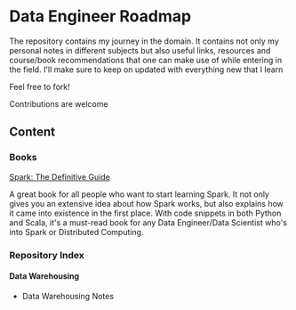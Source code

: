 # Data Engineer Roadmap

The repository contains my journey in the domain. It contains not only my personal notes in different subjects but also useful links, resources and course/book recommendations that one can make use of while entering in the field. I'll make sure to keep on updated with everything new that I learn

Feel free to fork!

Contributions are welcome

## Content

### Books

[Spark: The Definitive Guide](https://www.amazon.com/Spark-Definitive-Guide-Processing-Simple/dp/1491912219/ref=sr_1_1?dchild=1&keywords=spark+the+definitive+guide&qid=1631202101&sr=8-1)

A great book for all people who want to start learning Spark. It not only gives you an extensive idea about how Spark works, but also explains how it came into existence in the first place. With code snippets in both Python and Scala, it's a must-read book for any Data Engineer/Data Scientist who's into Spark or Distributed Computing.

### Repository Index

#### Data Warehousing

- Data Warehousing Notes
